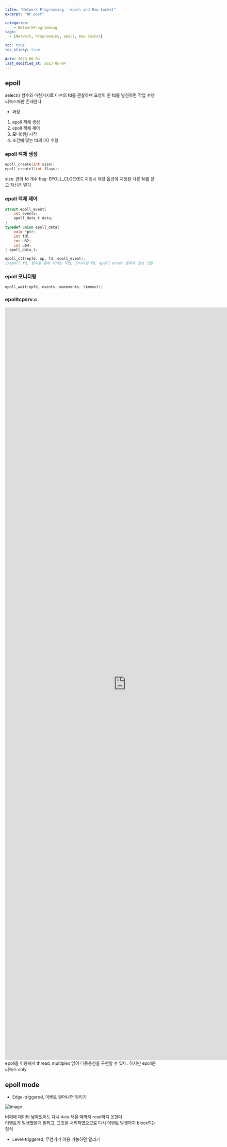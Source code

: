 ```yaml
---
title: "Network Programming - epoll and Raw Socket"
excerpt: "NP post"

categories:
    - NetworkProgramming
tags:
  - [Network, Programming, epoll, Raw Socket]

toc: true
toc_sticky: true
 
date: 2023-06-04
last_modified_at: 2023-06-04
---
```


## epoll
select() 함수와 마찬가지로 다수의 fd를 관찰하며 요청이 온 fd를 발견하면 작업 수행   
리눅스에만 존재한다 

- 과정
1. epoll 객체 생성
2. epoll 객체 제어
3. 모니터링 시작
4. 조건에 맞는 fd의 I/O 수행

### epoll 객체 생성
```c
epoll_create(int size);
epoll_create1(int flags);
```
size: 관리 fd 개수
flag: EPOLL_CLOEXEC 지정시 해당 옵션이 지정된 다른 fd를 닫고 자신은 열기

### epoll 객체 제어
```c
struct epoll_event{
    int events;
    epoll_data_t data;
}
typedef union epoll_data{
    void *ptr;
    int fdl
    int u32;
    int u64;
} epoll_data_t;
```
```c
epoll_ctl(epfd, op, fd, epoll_event);
//epoll fd, 함수를 통해 하려는 작업, 모니터링 fd, epoll evnet 종류와 정보 전달
```

### epoll 모니터링
```c
epoll_wait(epfd, events, maxevents, timeout);
```

### epolltcpsrv.c

<iframe
  src="https://carbon.now.sh/embed?bg=rgba%28171%2C184%2C195%2C0%29&t=vscode&wt=none&l=auto&width=680&ds=false&dsyoff=20px&dsblur=68px&wc=true&wa=true&pv=0px&ph=0px&ln=false&fl=1&fm=Hack&fs=14px&lh=133%25&si=false&es=2x&wm=false&code=%2523include%2520%253Cstdio.h%253E%250A%2523include%2520%253Cstdlib.h%253E%250A%2523include%2520%253Csys%252Fsocket.h%253E%250A%2523include%2520%253Csys%252Ftypes.h%253E%250A%2523include%2520%253Cnetinet%252Fin.h%253E%250A%2523include%2520%253Cstring.h%253E%250A%2523include%2520%253Cunistd.h%253E%250A%2523include%2520%253Csys%252Ftime.h%253E%250A%2523include%2520%253Csys%252Fepoll.h%253E%250A%2523include%2520%253Cerrno.h%253E%250A%250A%2523define%2520MAX_EVENTS%250910%250A%250Avoid%2520errProc%28const%2520char*%29%253B%250A%250Aint%2520main%28int%2520argc%252C%2520char**%2520argv%29%250A%257B%250A%2509int%2520listenSd%252C%2520connectSd%253B%250A%2509struct%2520sockaddr_in%2520srvAddr%252C%2520clntAddr%253B%250A%2509int%2520clntAddrLen%252C%2520readLen%253B%250A%2509char%2520rBuff%255BBUFSIZ%255D%253B%250A%2509int%2520i%253B%250A%250A%2509int%2520epfd%252C%2520ready%252C%2520readfd%253B%250A%2509struct%2520epoll_event%2520ev%253B%250A%2509struct%2520epoll_event%2520events%255BMAX_EVENTS%255D%253B%250A%250A%2509if%28argc%2520%21%253D%25202%29%250A%2509%257B%250A%2509%2509printf%28%2522Usage%253A%2520%2525s%2520%255BPort%2520Number%255D%255Cn%2522%252C%2520argv%255B0%255D%29%253B%250A%2509%2509return%2520-1%253B%250A%2509%257D%250A%250A%2509printf%28%2522Server%2520start...%255Cn%2522%29%253B%250A%250A%2509%252F%252Fepoll%2520%25EC%2583%259D%25EC%2584%25B1%250A%2509epfd%2520%253D%2520epoll_create%281%29%253B%250A%2509if%28epfd%2520%253D%253D%2520-1%29%2520errProc%28%2522epoll_create%2522%29%253B%250A%250A%2509%252F%252F%25EB%2593%25A3%25EA%25B8%25B0%2520%25EC%2586%258C%25EC%25BC%2593%2520%25EC%2583%259D%25EC%2584%25B1%250A%2509listenSd%2520%253D%2520socket%28PF_INET%252C%2520SOCK_STREAM%252C%2520IPPROTO_TCP%29%253B%250A%2509if%28listenSd%2520%253D%253D%2520-1%2520%29%2520errProc%28%2522socket%2522%29%253B%250A%2509%250A%2509memset%28%2526srvAddr%252C%25200%252C%2520sizeof%28srvAddr%29%29%253B%250A%2509srvAddr.sin_addr.s_addr%2520%253D%2520htonl%28INADDR_ANY%29%253B%250A%2509srvAddr.sin_family%2520%253D%2520AF_INET%253B%250A%2509srvAddr.sin_port%2520%253D%2520htons%28atoi%28argv%255B1%255D%29%29%253B%250A%250A%2509%252F%252Fport%2520%25ED%2595%25A0%25EB%258B%25B9%250A%2509if%28bind%28listenSd%252C%2520%28struct%2520sockaddr%2520*%29%2520%2526srvAddr%252C%2520sizeof%28srvAddr%29%29%2520%253D%253D%2520-1%29%250A%2509%2509errProc%28%2522bind%2522%29%253B%250A%250A%2509%252F%252F%25EB%2593%25A3%25EA%25B8%25B0%250A%2509if%28listen%28listenSd%252C%25205%29%2520%253C%25200%29%2520errProc%28%2522listen%2522%29%253B%250A%2509%250A%250A%2509ev.events%2520%253D%2520EPOLLIN%253B%2520%252F%252F%25EC%259D%25BD%25EA%25B8%25B0%2520%25EB%258F%2599%25EC%259E%2591%250A%2509ev.data.fd%2520%253D%2520listenSd%253B%2520%252F%252F%25EB%2593%25A3%25EA%25B8%25B0%2520%25EC%2586%258C%25EC%25BC%2593%250A%250A%2509%252F%252F%25EA%25B0%259D%25EC%25B2%25B4%2520%25EC%25A0%259C%25EC%2596%25B4%250A%2509%252F%252FEPOLL_CTL_ADDL%253A%2520%25EA%25B4%2580%25EC%258B%25AC%2520%25EB%25A6%25AC%25EC%258A%25A4%25ED%258A%25B8%28epfd%29%25EC%2597%2590%2520listenSd%2520%25EB%2584%25A3%25EA%25B8%25B0%250A%2509if%28epoll_ctl%28epfd%252C%2520EPOLL_CTL_ADD%252C%2520listenSd%252C%2520%2526ev%29%2520%253D%253D%2520-1%29%250A%2509%2509errProc%28%2522epoll_ctl%2522%29%253B%250A%250A%2509clntAddrLen%2520%253D%2520sizeof%28clntAddr%29%253B%250A%250A%2509while%281%29%2520%257B%250A%2509%2509printf%28%2522Monitoring%2520...%2520%255Cn%2522%29%253B%250A%250A%2509%2509%252F%252Fepfd%25EC%2597%2590%25EC%2584%259C%2520events%25EA%25B0%2580%2520%25EC%2598%25AC%25EB%2595%258C%25EA%25B9%258C%25EC%25A7%2580%2520-1%2520%25EB%25AC%25B4%25ED%2595%259C%25EB%258C%2580%25EA%25B8%25B0%250A%2509%2509ready%2520%253D%2520epoll_wait%28epfd%252C%2520events%252C%2520MAX_EVENTS%252C%2520-1%29%253B%250A%2509%2509printf%28%2522ready%253A%2520%2525d%255Cn%2522%252C%2520ready%29%253B%250A%2509%2509%252F%252Fready%253A%2520%25EC%259D%25B4%25EB%25B2%25A4%25ED%258A%25B8%2520%25EB%25B0%259C%25EC%2583%259D%25ED%2595%259C%2520fd%2520%25EA%25B0%259C%25EC%2588%2598%250A%2509%2509if%28ready%2520%253D%253D%2520-1%29%2520%257B%250A%2509%2509%2509if%28errno%2520%253D%253D%2520EINTR%29%2520continue%253B%250A%2509%2509%2509else%2520errProc%28%2522epoll_wait%2522%29%253B%2509%2509%2509%250A%2509%2509%257D%250A%2509%2509%250A%2509%2509%252F%252F%25EC%259D%25B4%25EB%25B2%25A4%25ED%258A%25B8%2520%25EB%25B0%259C%25EC%2583%259D%25EC%258B%259C%250A%2509%2509%252F%252Fevents%2520%25EB%25B0%25B0%25EC%2597%25B4%25EC%2597%2590%25EB%258A%2594%2520ready%25EB%2590%259C%2520%25EB%25A7%258C%25ED%2581%25BC%25EC%259D%2598%2520fd%25EA%25B0%259C%25EC%2588%2598%25EA%25B0%2580%2520%25EC%2588%259C%25EC%2584%259C%25EB%258C%2580%25EB%25A1%259C%2520%25EC%25A0%2580%25EC%259E%25A5%25EB%2590%2598%25EC%2596%25B4%25EC%259E%2588%25EC%259D%258C%250A%2509%2509%252F%252F%25EB%2594%25B0%25EB%259D%25BC%25EC%2584%259C%2520for%280%7Eready-1%29%25EB%25A1%259C%2520%25EC%25A0%2591%25EA%25B7%25BC%25ED%2595%2598%25EB%258A%2594%2520%25EA%25B2%2583.%250A%2509%2509for%28i%253D0%253B%2520i%253Cready%253B%2520i%252B%252B%29%2509%257B%250A%2509%2509%2509%252F%252Flisten%2520socket%25EC%259D%25B4%25EB%25A9%25B4%2520%25EC%2583%2588%25EB%25A1%259C%25EC%259A%25B4%2520client%2520%25EC%2597%25B0%25EA%25B2%25B0%250A%2509%2509%2509printf%28%2522fd%253A%2520%2525d%255Cn%2522%252Cevents%255Bi%255D.data.fd%29%253B%250A%2509%2509%2509if%28events%255Bi%255D.data.fd%2520%253D%253D%2520listenSd%29%2520%257B%250A%2509%2509%2509%2509%250A%2509%2509%2509%2509%252F%252Fclient%2520%25EC%2597%25B0%25EA%25B2%25B0%250A%2509%2509%2509%2509connectSd%2520%253D%2520accept%28listenSd%252C%2520%28struct%2520sockaddr%2520*%29%2520%2526clntAddr%252C%2520%2526clntAddrLen%29%253B%250A%2509%2509%2509%2509if%28connectSd%2520%253D%253D%2520-1%29"  
  style="width: 796px; height: 2475px; border:0; transform: scale(1); overflow:hidden;"
sandbox="allow-scripts allow-same-origin">
</iframe>

<br>
epoll을 이용해서 thread, multiplex 없이 다중통신을 구현할 수 있다.  
하지만 epoll은 리눅스 only

## epoll mode
- Edge-triggered, 이벤트 일어나면 알리기

![image](https://github.com/ssoxong/ssoxong.github.io/assets/112956015/c8beb9fa-bb40-41fd-a8c0-68099a979c2e)

버퍼에 데이터 남아있어도 다시 data 채울 때까지 read하지 못한다.  
이벤트가 발생했을때 알리고, 그것을 처리하였으므로 다시 이벤트 발생까지 block되는 형식  

- Level-triggered, 무언가가 이용 가능하면 알리기
